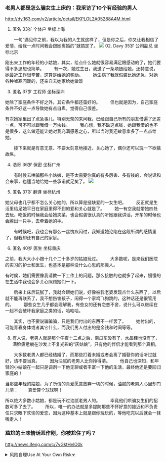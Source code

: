 ### 老男人都是怎么骗女生上床的：我采访了10个有经验的男人
http://dy.163.com/v2/article/detail/EKPLOL2A05288A4M.html

01. 匿名 33岁 个体户 坐标上海

　　一句“遇见你之前，我以为我的人生就这样了，但是你之后，你又让我相信了爱情，给我一点时间我会跟她离婚的”就搞定了。
![](http://dingyue.ws.126.net/FNVWzcjFNMaG3TxlbB5Y5fkrj0Q=WENiQe8XCpH2=hkTS1563872698556compressflag.jpg)
02. Davy 35岁 公司副总 坐标北京

刚出来工作的年轻的小姑娘，其实，给点什么她就很容易满足跟感动的了，她们要得不多思想也简单。
　　有一次，她过生日，我送了一条项链给她，还特意说，她最近工作很辛苦，这算是给她的奖励。
　　她生病了我就假装比她还急，对她各种嘘寒问暖的，还亲自去她家给她做饭

03. 匿名 37岁 工程师 坐标深圳

她除了家庭条件不好之外，其它条件都还蛮好的。
　　但也就是因为，自己家庭条件不好这一点导致她有点自卑，觉得自己很差。

有次她家里出了点急事儿，特别无奈的来问我，已经跟自己所有的朋友借遍了还差一点，可不可以跟我借一万块钱。
　　我心想，我不缺这点钱，她跟我借的也不是很多，这么做还能让她对我充满感恩之心，所以当时我还故意拿多了一点点给她。

　　接下来就是有意无意、不要太刻意地接近、关心她了，偶尔还可以玩一下欲擒故纵。

04. 浩哥 36岁 保密 坐标广州

　　有时候去哄骗那些小姑娘，是不太需要你真的有多厉害、多有钱的，会说话和会来事，也适当地给她一些承诺就足矣了。
![](http://dingyue.ws.126.net/y99f32NQ8=hC0RvyRWfilSVY7g=Ss=lLv71SC22QoAHfd1563872698554.jpg)

05. 匿名 37岁 翻译 坐标杭州

她父母也几乎都不怎么关心她的，所以算是挺缺爱的一女生吧。
　　反正就是生活里给足她平日在家庭里得不到的爱和关心就是了。
　　她一有空我就带她四处去玩，吃饭的时候我会给她夹菜，也会假装很认真的听她跟我讲话，开车的时候也会腾出一只手，去牵着她的手。

　　有时候吧，我也会有那么一丝愧疚闪过，我知道她沦陷在这段所谓的感情里了，但我却还有自己的家庭。

06. 匿名 40岁 医生 坐标重庆

之前，我大大小小跟十几个二十多岁的姑娘玩过。
　　大多数呢，是来我们医院的实习的护士和医生，也基本是那种没什么心思的那类人。

有时候，她们需要像我请教一下工作上的问题，那么接触的也就多了起来，慢慢的在生活中我也会多关心照顾她们一下。

　　后来上床后玩腻了，我就会跟她们说，好像被我老婆发现点什么东西了，以后就不能再联系了，我不想伤害孩子，闹得一个家鸡飞狗跳的，这种话还是很管用的。
　　那些女生几乎都会理解我，有些女的还有恋恋不舍，说什么可以继续在一起不会破坏我家庭之类的话，哈哈哈。

　　其实，也不要说骗骗骗，只是我们付出的东西不一样罢了。
　　她付出的，可能青春身体或者其它什么，而我们男人付出的是金钱和时间等等。

08. 有人说，老男人就是那个午夜十二点之后，南瓜车没有了，水晶鞋也没有了，满脸疲惫躺在沙发上不复光彩的“灰姑娘”，只有他的伴侣才能看到那个真相。

　　大多数老男人都已经结婚了，而那些打着未婚或者会离了婚娶你的话听过就好，请不要当真。
　　因为油腻的老男人比你拎得清。
　　他自己也深知，和年轻的小姑娘在一起只是调剂一下他无聊或者丰富一下他的生活，最终他还是要回归家庭的！

当那些年轻的姑娘，为了所谓的真爱愿意放弃一切的时候，油腻的老男人心里却门儿清：
　　真爱算个球球啊！

所以绝大多数小姑娘，都是玩不过油腻老男人的。
　　毕竟他们哄骗女生们的招数可多了去了。
　　所以，唯一的办法就是多提防那些不怀好意的接近和不负责任只求眼下欢愉的爱恋，因为这种基本上就是跟你玩玩的，等他吃完以后就会一抹嘴走人！

### 尴尬的土味情话恶作剧，你被尬住了吗？
http://news.ifeng.com/c/7vGktHvlO0k

<details><summary>风险自理Use At Your Own Risk☣</summary>

### 我现在的女朋友 被一个老男人骗上c 然后还说什么我女朋友生z
http://www.110.com/ask/question-11947392.html

我现在的女朋友  被一个老男人骗上c  然后还说什么我女朋友生z器官有问题 骗她那个老男人说帮我女朋友买药吃，然后就一直上床，  我女朋友不想和他上次 就威胁说要把我女朋友的照片发到学校。
</details>
